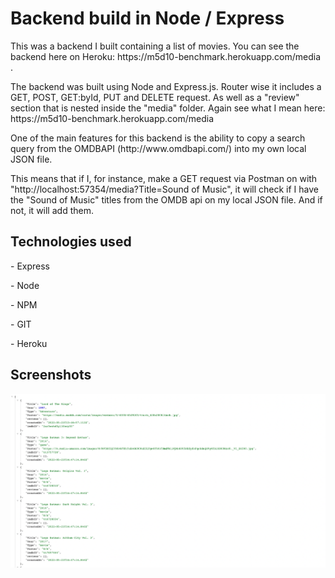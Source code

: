 <h1>Backend build in Node / Express</h1>
<p>This was a backend I built containing a list of movies. You can see the backend here on Heroku: https://m5d10-benchmark.herokuapp.com/media .</p>
<p>The backend was built using Node and Express.js. Router wise it includes a GET, POST, GET:byId, PUT and DELETE request. As well as a "review" section that is nested inside the "media" folder. Again see what I mean here: https://m5d10-benchmark.herokuapp.com/media </p>
<p>One of the main features for this backend is the ability to copy a search query from the OMDBAPI (http://www.omdbapi.com/) into my own local JSON file. </p>
<p>This means that if I, for instance, make a GET request via Postman on with "http://localhost:57354/media?Title=Sound of Music", it will check if I have the "Sound of Music" titles from the OMDB api on my local JSON file. And if not, it will add them.</p>
<h2>Technologies used</h2>
<p>- Express</p>
<p>- Node</p>
<p>- NPM</p>
<p>- GIT</p>
<p>- Heroku</p>

<h2>Screenshots</h2>
<img src="./Screenshot1.png">
